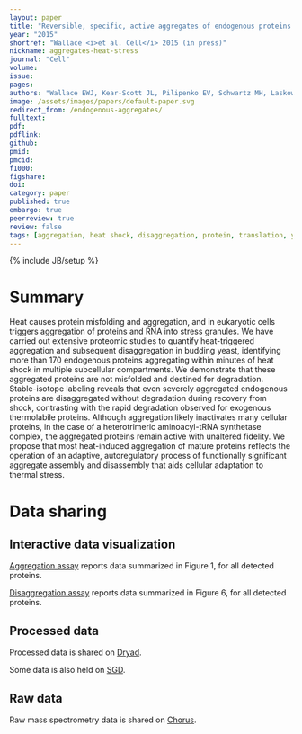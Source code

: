 ```yaml
---
layout: paper
title: "Reversible, specific, active aggregates of endogenous proteins assemble upon heat stress"
year: "2015"
shortref: "Wallace <i>et al. Cell</i> 2015 (in press)"
nickname: aggregates-heat-stress
journal: "Cell"
volume: 
issue: 
pages: 
authors: "Wallace EWJ, Kear-Scott JL, Pilipenko EV, Schwartz MH, Laskowski PR, Rojek AE, Katanski CD, Riback JA, Dion MF, Franks AM, Airoldi EM, Pan T, Budnik BA, Drummond DA"
image: /assets/images/papers/default-paper.svg
redirect_from: /endogenous-aggregates/
fulltext: 
pdf: 
pdflink: 
github: 
pmid: 
pmcid: 
f1000: 
figshare: 
doi: 
category: paper
published: true
embargo: true
peerreview: true
review: false
tags: [aggregation, heat shock, disaggregation, protein, translation, yeast]
---
```

{% include JB/setup %}

# Summary 

Heat causes protein misfolding and aggregation, and in eukaryotic cells triggers aggregation of proteins and RNA into stress granules. We have carried out extensive proteomic studies to quantify heat-triggered aggregation and subsequent disaggregation in budding yeast, identifying more than 170 endogenous proteins aggregating within minutes of heat shock in multiple subcellular compartments.  We demonstrate that these aggregated proteins are not misfolded and destined for degradation.  Stable-isotope labeling reveals that even severely aggregated endogenous proteins are disaggregated without degradation during recovery from shock, contrasting with the rapid degradation observed for exogenous thermolabile proteins. Although aggregation likely inactivates many cellular proteins, in the case of a heterotrimeric aminoacyl-tRNA synthetase complex, the aggregated proteins remain active with unaltered fidelity. We propose that most heat-induced aggregation of mature proteins reflects the operation of an adaptive, autoregulatory process of functionally significant aggregate assembly and disassembly that aids cellular adaptation to thermal stress.

# Data sharing

## Interactive data visualization

[Aggregation assay][1] reports data summarized in Figure 1, for all detected proteins.

[Disaggregation assay][2] reports data summarized in Figure 6, for all detected proteins.

## Processed data

Processed data is shared on [Dryad](http://datadryad.org/).

Some data is also held on [SGD](http://www.yeastgenome.org/).

## Raw data

Raw mass spectrometry data is shared on [Chorus](https://chorusproject.org/).


[1]: /data/heat-aggregation-yeast-visualization
[2]: /data/postheat-disaggregation-yeast-visualization